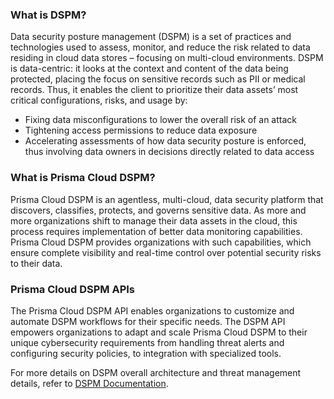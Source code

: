 
### What is DSPM?
Data security posture management (DSPM) is a set of practices and technologies used to assess, monitor, and reduce the risk related to data residing in cloud data stores – focusing on multi-cloud environments. DSPM is data-centric: it looks at the context and content of the data being protected, placing the focus on sensitive records such as PII or medical records. Thus, it enables the client to prioritize their data assets’ most critical configurations, risks, and usage by: 
* Fixing data misconfigurations to lower the overall risk of an attack 
* Tightening access permissions to reduce data exposure 
* Accelerating assessments of how data security posture is enforced, thus involving data owners in decisions directly related to data access

### What is Prisma Cloud DSPM?
Prisma Cloud DSPM is an agentless, multi-cloud, data security platform that discovers, classifies, protects, and governs sensitive data. As more and more organizations shift to manage their data assets in the cloud, this process requires implementation of better data monitoring capabilities. Prisma Cloud DSPM provides organizations with such capabilities, which ensure complete visibility and real-time control over potential security risks to their data.

### Prisma Cloud DSPM APIs
The Prisma Cloud DSPM API enables organizations to customize and automate DSPM workflows for their specific needs. The DSPM API empowers organizations to adapt and scale Prisma Cloud DSPM to their unique cybersecurity requirements from handling threat alerts and configuring security policies, to integration with specialized tools.

For more details on DSPM overall architecture and threat management details, refer to [DSPM Documentation](https://docs.prismacloud.io/en/enterprise-edition/content-collections/data-security-posture-management/data-security-posture-management).
